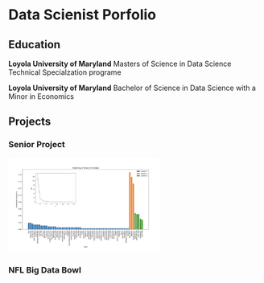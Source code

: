 # Data Scienist Porfolio

## Education 
**Loyola University of Maryland**
Masters of Science in Data Science Technical Specialzation programe

**Loyola University of Maryland**
Bachelor of Science in Data Science with a Minor in Economics 

## Projects

### Senior Project 
<img src="/new-folder/Buddy_Towns.jpeg" alt="Buddy Towns" width="300">

### NFL Big Data Bowl

